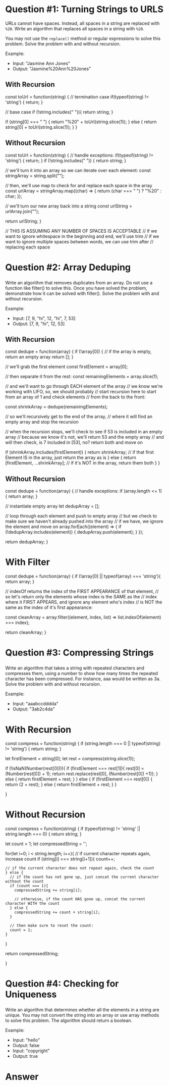 # Question #1: Turning Strings to URLS
URLs cannot have spaces. Instead, all spaces in a string are replaced with `%20`. 
Write an algorithm that replaces all spaces in a string with `%20`.

You may not use the `replace()` method or regular expressions to solve this problem. 
Solve the problem with and without recursion.

Example:
* Input: "Jasmine Ann Jones"
* Output: "Jasmine%20Ann%20Jones"
  
## With Recursion

const toUrl = function(string) {
  // termination case
  if(typeof(string) != 'string') {
    return;
  }

  // base case
  if (!string.includes(" ")){
    return string;
  }

  if (string[0] === " ")
  {
    return "%20" + toUrl(string.slice(1));
  }
  else 
  {
    return string[0] + toUrl(string.slice(1));
  }
}

## Without Recursion

const toUrl = function(string) {
  // handle exceptions:
  if(typeof(string) != 'string') {
    return;
  }
  if (!string.includes(" ")) {
    return string;
  }

  // we'll turn it into an array so we can iterate over each element:
  const stringArray = string.split("");

  // then, we'll use map to check for and replace each space in the array
  const urlArray = stringArray.map((char) => {
    return (char === " ") ? "%20" : char;
  });

  // we'll turn our new array back into a string
  const urlString = urlArray.join("");

  return urlString;
}

// THIS IS ASSUMING ANY NUMBER OF SPACES IS ACCEPTABLE
// if we want to ignore whitespace in the beginning and end, we'll use trim
// if we want to ignore multiple spaces between words, we can use trim after 
// replacing each space

###
# Question #2: Array Deduping
###

Write an algorithm that removes duplicates from an array. 
Do not use a function like filter() to solve this. 
Once you have solved the problem, demonstrate how it can be solved with filter(). 
Solve the problem with and without recursion.

Example:
* Input: [7, 9, "hi", 12, "hi", 7, 53]
* Output: [7, 9, "hi", 12, 53]

## With Recursion
const dedupe = function(array) {
  if (!array[0]) { // if the array is empty, return an empty array
    return [];
  }

  // we'll grab the first element
  const firstElement = array[0];

  // then separate it from the rest:
  const remainingElements = array.slice(1);

  // and we'll want to go through EACH element of the array
  // we know we're working with LIFO, so, we should probably 
  // start recursion here to start from an array of 1 and check elements
  // from the back to the front:

  const shrinkArray = dedupe(remainingElements);

  // so we'll recursively get to the end of the array,
  // where it will find an empty array and stop the recursion

  // when the recursion stops, we'll check to see if 53 is included in an empty array
  // because we know it's not, we'll return 53 and the empty array
  // and will then check, is 7 included in [53], no? return both and move on
  
  if (shrinkArray.includes(firstElement)) {
    return shrinkArray; // if that first Element IS in the array, just return the array as is
  }
  else {
    return [firstElement, ...shrinkArray]; // if it's NOT in the array, return them both
  }
}

## Without Recursion

const dedupe = function(array) {
  // handle exceptions:
  if (array.length <= 1) {
    return array;
  }

  // instantiate empty array
  let dedupArray = [];

  // loop through each element and push to empty array
  // but we check to make sure we haven't already pushed into the array
  // if we have, we ignore the element and move on
  array.forEach((element) => {
    if (!dedupArray.includes(element)) {
      dedupArray.push(element);
    }
  });

  return dedupArray;
}

# With Filter

const dedupe = function(array) {
  if (!array[0] || typeof(array) === 'string'){
    return array;
  }

  // indexOf returns the index of the FIRST APPEARANCE of that element,
  // so let's return only the elements whose index is the SAME as the 
  // index where it FIRST APPEARS, and ignore any element who's index
  // is NOT the same as the index of it's first appearance:

  const cleanArray = array.filter((element, index, list) => list.indexOf(element) === index); 

  return cleanArray;
}

###
# Question #3: Compressing Strings
###

Write an algorithm that takes a string with repeated characters and compresses them, using a number to show how many times the repeated character has been compressed. 
For instance, aaa would be written as 3a. 
Solve the problem with and without recursion.

Example:
* Input: "aaabccdddda"
* Output: "3ab2c4da"

# With Recursion
const compress = function(string) {
  if (string.length === 0 || typeof(string) != 'string') {
    return string;
  }

  let firstElement = string[0];
  let rest = compress(string.slice(1));

  if (!isNaN(Number(rest[0]))){
    if (firstElement === rest[1]){
      rest[0] = (Number(rest[0]) + 1);
      return rest.replace(rest[0], (Number(rest[0]) +1));
    } else {
      return firstElement + rest;
    }
  } else {
    if (firstElement === rest[0]) {
      return (2 + rest);
    } else {
      return firstElement + rest;
    }
  }

}

# Without Recursion

const compress = function(string) {
  if (typeof(string) != 'string' || string.length === 0) {
    return string;
  }

  let count = 1;
  let compressedString = '';

  for(let i=0; i < string.length; i++){
    // if current character repeats again, increase count
    if (string[i] === string[i+1]){
      count++;
    
    // if the current character does not repeat again, check the count
    } else {
      // if the count has not gone up, just concat the current character without the count
      if (count === 1){
        compressedString += string[i];

        // otherwise, if the count HAS gone up, concat the current character WITH the count
      } else {
        compressedString += count + string[i];
      }

      // then make sure to reset the count:
      count = 1;
    }

  }

  return compressedString;

}

###
# Question #4: Checking for Uniqueness
###

Write an algorithm that determines whether all the elements in a string are unique. 
You may not convert the string into an array or use array methods to solve this problem. 
The algorithm should return a boolean.

Example:
* Input: "hello"
* Output: false
* Input: "copyright"
* Output: true

# Answer
